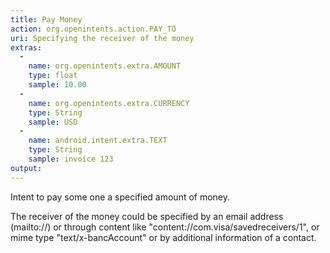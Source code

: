 ```yaml
---
title: Pay Money
action: org.openintents.action.PAY_TO
uri: Specifying the receiver of the money
extras: 
  - 
    name: org.openintents.extra.AMOUNT 
    type: float
    sample: 10.00
  - 
    name: org.openintents.extra.CURRENCY 
    type: String
    sample: USD
  - 
    name: android.intent.extra.TEXT 
    type: String
    sample: invoice 123
output:
---
```

Intent to pay some one a specified amount of money.

The receiver of the money could be specified by an email address (mailto://) or through content like "content://com.visa/savedreceivers/1", or mime type "text/x-bancAccount" or by additional information of a contact.